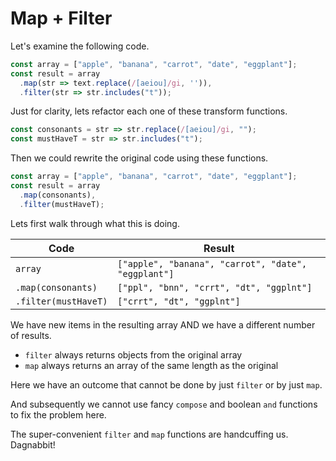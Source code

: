 # Map + Filter

Let's examine the following code.

```js
const array = ["apple", "banana", "carrot", "date", "eggplant"];
const result = array
  .map(str => text.replace(/[aeiou]/gi, '')),
  .filter(str => str.includes("t"));
```

Just for clarity, lets refactor each one of these transform functions.

```js
const consonants = str => str.replace(/[aeiou]/gi, "");
const mustHaveT = str => str.includes("t");
```

Then we could rewrite the original code using these functions.

```js
const array = ["apple", "banana", "carrot", "date", "eggplant"];
const result = array
  .map(consonants),
  .filter(mustHaveT);
```

Lets first walk through what this is doing.

| Code                 | Result                                              |
| -------------------- | --------------------------------------------------- |
| `array`              | `["apple", "banana", "carrot", "date", "eggplant"]` |
| `.map(consonants)`   | `["ppl", "bnn", "crrt", "dt", "ggplnt"]`            |
| `.filter(mustHaveT)` | `["crrt", "dt", "ggplnt"]`                          |

We have new items in the resulting array AND we have a different number of results.

- `filter` always returns objects from the original array
- `map` always returns an array of the same length as the original

Here we have an outcome that cannot be done by just `filter` or by just `map`.

And subsequently we cannot use fancy `compose` and boolean `and` functions to fix the problem here.

The super-convenient `filter` and `map` functions are handcuffing us. Dagnabbit!
